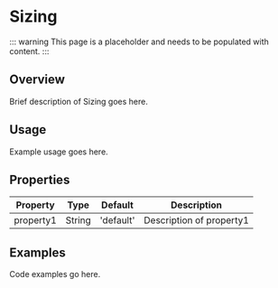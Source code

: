 # Sizing

::: warning
This page is a placeholder and needs to be populated with content.
:::

## Overview

Brief description of Sizing goes here.

## Usage

Example usage goes here.

## Properties

| Property | Type | Default | Description |
|----------|------|---------|-------------|
| property1 | String | 'default' | Description of property1 |

## Examples

Code examples go here.

